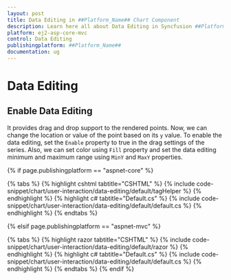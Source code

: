 ```yaml
---
layout: post
title: Data Editing in ##Platform_Name## Chart Component
description: Learn here all about Data Editing in Syncfusion ##Platform_Name## Chart component of Syncfusion Essential JS 2 and more.
platform: ej2-asp-core-mvc
control: Data Editing
publishingplatform: ##Platform_Name##
documentation: ug
---
```



# Data Editing

## Enable Data Editing

It provides drag and drop support to the rendered points. Now, we can change the location or value of the point based on its `y` value.  To enable the data editing, set the `Enable` property to true in the drag settings of the series. Also, we can set color using `Fill` property and set the data editing minimum and maximum range using `MinY` and `MaxY` properties.

{% if page.publishingplatform == "aspnet-core" %}

{% tabs %}
{% highlight cshtml tabtitle="CSHTML" %}
{% include code-snippet/chart/user-interaction/data-editing/default/tagHelper %}
{% endhighlight %}
{% highlight c# tabtitle="Default.cs" %}
{% include code-snippet/chart/user-interaction/data-editing/default/default.cs %}
{% endhighlight %}
{% endtabs %}

{% elsif page.publishingplatform == "aspnet-mvc" %}

{% tabs %}
{% highlight razor tabtitle="CSHTML" %}
{% include code-snippet/chart/user-interaction/data-editing/default/razor %}
{% endhighlight %}
{% highlight c# tabtitle="Default.cs" %}
{% include code-snippet/chart/user-interaction/data-editing/default/default.cs %}
{% endhighlight %}
{% endtabs %}
{% endif %}

